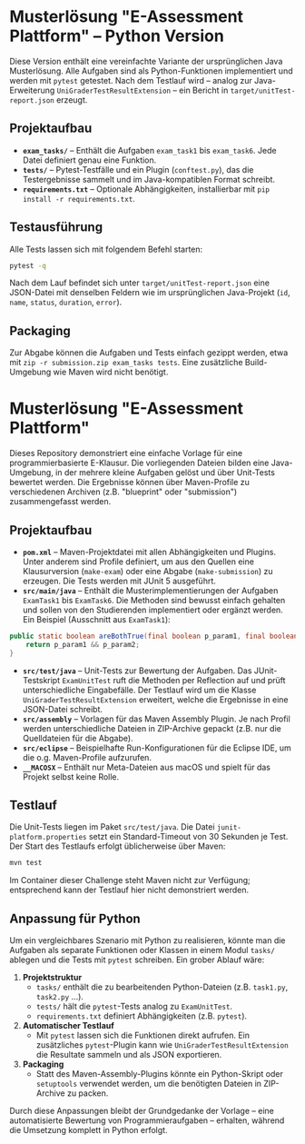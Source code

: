 # Musterlösung "E-Assessment Plattform" – Python Version

Diese Version enthält eine vereinfachte Variante der ursprünglichen Java Musterlösung. Alle Aufgaben sind als Python-Funktionen implementiert und werden mit `pytest` getestet. Nach dem Testlauf wird – analog zur Java-Erweiterung `UniGraderTestResultExtension` – ein Bericht in `target/unitTest-report.json` erzeugt.

## Projektaufbau

- **`exam_tasks/`** – Enthält die Aufgaben `exam_task1` bis `exam_task6`. Jede Datei definiert genau eine Funktion.
- **`tests/`** – Pytest-Testfälle und ein Plugin (`conftest.py`), das die Testergebnisse sammelt und im Java-kompatiblen Format schreibt.
- **`requirements.txt`** – Optionale Abhängigkeiten, installierbar mit `pip install -r requirements.txt`.

## Testausführung

Alle Tests lassen sich mit folgendem Befehl starten:

```bash
pytest -q
```

Nach dem Lauf befindet sich unter `target/unitTest-report.json` eine JSON-Datei mit denselben Feldern wie im ursprünglichen Java-Projekt (`id`, `name`, `status`, `duration`, `error`).

## Packaging

Zur Abgabe können die Aufgaben und Tests einfach gezippt werden, etwa mit `zip -r submission.zip exam_tasks tests`. Eine zusätzliche Build-Umgebung wie Maven wird nicht benötigt.
# Musterlösung "E-Assessment Plattform"

Dieses Repository demonstriert eine einfache Vorlage für eine programmierbasierte E-Klausur. Die vorliegenden Dateien bilden eine Java-Umgebung, in der mehrere kleine Aufgaben gelöst und über Unit-Tests bewertet werden. Die Ergebnisse können über Maven-Profile zu verschiedenen Archiven (z.B. "blueprint" oder "submission") zusammengefasst werden.

## Projektaufbau

- **`pom.xml`** – Maven-Projektdatei mit allen Abhängigkeiten und Plugins. Unter anderem sind
  Profile definiert, um aus den Quellen eine Klausurversion (`make-exam`) oder eine Abgabe (`make-submission`) zu erzeugen. Die Tests werden mit JUnit 5 ausgeführt.
- **`src/main/java`** – Enthält die Musterimplementierungen der Aufgaben `ExamTask1` bis
  `ExamTask6`. Die Methoden sind bewusst einfach gehalten und sollen von den Studierenden implementiert oder ergänzt werden. Ein Beispiel (Ausschnitt aus `ExamTask1`):

```java
public static boolean areBothTrue(final boolean p_param1, final boolean p_param2) {
    return p_param1 && p_param2;
}
```

- **`src/test/java`** – Unit-Tests zur Bewertung der Aufgaben. Das JUnit-Testskript `ExamUnitTest` ruft die Methoden per Reflection auf und prüft unterschiedliche Eingabefälle. Der Testlauf wird um die Klasse `UniGraderTestResultExtension` erweitert, welche die Ergebnisse in eine JSON-Datei schreibt.
- **`src/assembly`** – Vorlagen für das Maven Assembly Plugin. Je nach Profil werden unterschiedliche Dateien in ZIP-Archive gepackt (z.B. nur die Quelldateien für die Abgabe).
- **`src/eclipse`** – Beispielhafte Run-Konfigurationen für die Eclipse IDE, um die o.g. Maven-Profile aufzurufen.
- **`__MACOSX`** – Enthält nur Meta-Dateien aus macOS und spielt für das Projekt selbst keine Rolle.

## Testlauf

Die Unit-Tests liegen im Paket `src/test/java`. Die Datei `junit-platform.properties` setzt ein Standard-Timeout von 30&nbsp;Sekunden je Test. Der Start des Testlaufs erfolgt üblicherweise über Maven:

```bash
mvn test
```

Im Container dieser Challenge steht Maven nicht zur Verfügung; entsprechend kann der Testlauf hier nicht demonstriert werden.

## Anpassung für Python

Um ein vergleichbares Szenario mit Python zu realisieren, könnte man die Aufgaben als separate Funktionen oder Klassen in einem Modul `tasks/` ablegen und die Tests mit `pytest` schreiben. Ein grober Ablauf wäre:

1. **Projektstruktur**
   - `tasks/` enthält die zu bearbeitenden Python-Dateien (z.B. `task1.py`, `task2.py` ...).
   - `tests/` hält die `pytest`-Tests analog zu `ExamUnitTest`.
   - `requirements.txt` definiert Abhängigkeiten (z.B. `pytest`).
2. **Automatischer Testlauf**
   - Mit `pytest` lassen sich die Funktionen direkt aufrufen. Ein zusätzliches `pytest`-Plugin kann wie `UniGraderTestResultExtension` die Resultate sammeln und als JSON exportieren.
3. **Packaging**
   - Statt des Maven-Assembly-Plugins könnte ein Python-Skript oder `setuptools` verwendet werden, um die benötigten Dateien in ZIP-Archive zu packen.

Durch diese Anpassungen bleibt der Grundgedanke der Vorlage – eine automatisierte Bewertung von Programmieraufgaben – erhalten, während die Umsetzung komplett in Python erfolgt.

